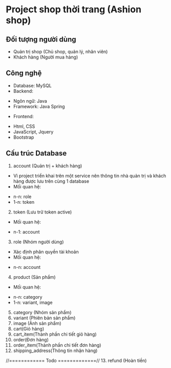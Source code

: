 # Project shop thời trang (Ashion shop)

## Đối tượng người dùng
- Quản trị shop (Chủ shop, quản lý, nhân viên)
- Khách hàng (Người mua hàng)

## Công nghệ
- Database: MySQL
- Backend:
+ Ngôn ngữ: Java
+ Framework: Java Spring
- Frontend:
+ Html, CSS
+ JavaScript, Jquery
+ Bootstrap 

## Cấu trúc Database

1. account (Quản trị + khách hàng)
- Vì project triển khai trên một service nên thông tin nhà quản trị và khách hàng được lưu trên cùng 1 database
- Mối quan hệ:
+ n-n: role
+ 1-n: token

2. token (Lưu trữ token active)
- Mối quan hệ:
+ n-1: account

3. role (Nhóm người dùng)
- Xác định phân quyền tài khoản
- Mối quan hệ:
+ n-n: account

4. product (Sản phẩm)
- Mối quan hệ:
+ n-n: category
+ 1-n: variant, image

5. category (Nhóm sản phẩm)
6. variant (Phiên bản sản phẩm)
7. image (Ảnh sản phẩm)
8. cart(Giỏ hàng)
9. cart_item(Thành phần chi tiết giỏ hàng)
10. order(Đơn hàng)
11. order_item(Thành phần chi tiết đơn hàng)
12. shipping_address(Thông tin nhận hàng)

//============ Todo =============//
13. refund (Hoàn tiền)